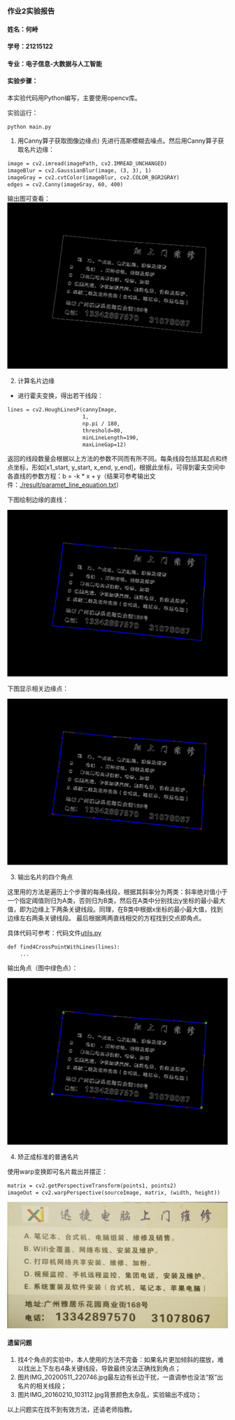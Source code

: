 ### 作业2实验报告

#### 姓名：何峙
#### 学号：21215122
#### 专业：电子信息-大数据与人工智能
#### 实验步骤：


本实验代码用Python编写，主要使用opencv库。

实验运行：

```
python main.py
```

1.	用Canny算子获取图像边缘点)
先进行高斯模糊去噪点。然后用Canny算子获取名片边缘：

```
image = cv2.imread(imagePath, cv2.IMREAD_UNCHANGED)
imageBlur = cv2.GaussianBlur(image, (3, 3), 1)
imageGray = cv2.cvtColor(imageBlur, cv2.COLOR_BGR2GRAY)
edges = cv2.Canny(imageGray, 60, 400)
```
输出图可查看：
![./result/I_edge.jpg](./result/I_edge.jpg)

2.	计算名片边缘
* 进行霍夫变换，得出若干线段：

```
lines = cv2.HoughLinesP(cannyImage, 
                        1, 
                        np.pi / 180, 
                        threshold=80,
                        minLineLength=190,
                        maxLineGap=12)
```
返回的线段数量会根据以上方法的参数不同而有所不同。每条线段包括其起点和终点坐标，形如[x1_start, y_start, x_end, y_end]，根据此坐标，可得到霍夫空间中各直线的参数方程：b = -k * x + y（结果可参考输出文件：[./result/paramet_line_equation.txt](./result/paramet_line_equation.txt)）

下图绘制边缘的直线：

![](./result/I2.jpg)

下图显示相关边缘点：

![](./result/I3.jpg)

3.	输出名片的四个角点

这里用的方法是遍历上个步骤的每条线段，根据其斜率分为两类：斜率绝对值小于一个指定阈值则归为A类，否则归为B类，然后在A类中分别找出y坐标的最小最大值，即为边缘上下两条关键线段。同理，在B类中根据x坐标的最小最大值，找到边缘左右两条关键线段。
最后根据两两直线相交的方程找到交点即角点。

具体代码可参考：代码文件[utils.py](utils.py)

```
def find4CrossPointWithLines(lines):
    ...
```

输出角点（图中绿色点）：

![](./result/I4.jpg)


4.	矫正成标准的普通名片

使用warp变换即可名片裁出并摆正：

```
matrix = cv2.getPerspectiveTransform(points1, points2)
imageOut = cv2.warpPerspective(sourceImage, matrix, (width, height))

```

![./result/final.jpg](./result/final.jpg)


#### 遗留问题

1. 找4个角点的实验中，本人使用的方法不完备：如果名片更加倾斜的摆放，难以找出上下左右4条关键线段，导致最终没法正确找到角点；
2. 图片IMG_20200511_220746.jpg最左边有长边干扰，一直调参也没法“抠”出名片的相关线段；
3. 图片IMG_20160210_103112.jpg背景颜色太杂乱，实验输出不成功；

以上问题实在找不到有效方法，还请老师指教。